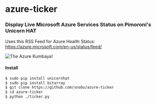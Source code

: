 # azure-ticker
### Display Live Microsoft Azure Services Status on Pimoroni's Unicorn HAT ###

Uses this RSS Feed for Azure Health Status:
https://azure.microsoft.com/en-us/status/feed/

![The Azure Kumbaya!](//raw.githubusercontent.com/snobu/azure-ticker/master/hatshot/healthy.jpg)


#### Install ####

```bash
$ sudo pip install unicornhat
$ sudo pip install bitarray
$ git clone https://github.com/snobu/azure-ticker
$ cd azure-ticker
$ python ./ticker.py
```
